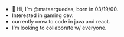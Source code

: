 - 👋 Hi, I’m @mataarguedas, born in 03/19/00.
-  Interested in gaming dev. 
-  currently omw to code in java and react.
-  I’m looking to collaborate w/ everyone.

<!---
mataarguedas/mataarguedas is a ✨ special ✨ repository because its `README.md` (this file) appears on your GitHub profile.
You can click the Preview link to take a look at your changes.
--->
